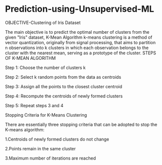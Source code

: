 # Prediction-using-Unsupervised-ML
OBJECTIVE-Clustering of Iris Dataset

The main objective is to predict the optimal number of clusters from the given "Iris" dataset, K-Mean Algorithm
k-means clustering is a method of vector quantization, originally from signal processing, that aims to partition n observations into k clusters in which each observation belongs to the cluster with the nearest mean, serving as a prototype of the cluster.
STEPS OF K-MEAN ALGORITHM

Step 1: Choose the number of clusters k

Step 2: Select k random points from the data as centroids

Step 3: Assign all the points to the closest cluster centroid

Step 4: Recompute the centroids of newly formed clusters

Step 5: Repeat steps 3 and 4

Stopping Criteria for K-Means Clustering

There are essentially three stopping criteria that can be adopted to stop the K-means algorithm:

1.Centroids of newly formed clusters do not change

2.Points remain in the same cluster

3.Maximum number of iterations are reached
